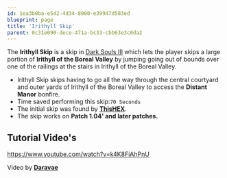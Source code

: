 ```yaml
---
id: 1ea3b0ba-e542-4d34-8900-e39947d503ed
blueprint: page
title: 'Irithyll Skip'
parent: 0c31e090-dece-471a-bc33-cbb63e3c0da2
---
```

The **Irithyll Skip** is a skip in [Dark Souls III](/darksouls3) which lets the player skips a large portion of **Irithyll of the Boreal Valley** by jumping going out of bounds over one of the railings at the stairs in Irithyll of the Boreal Valley.

- Irithyll Skip skips having to go all the way through the central courtyard and outer yards of Irithyll of the Boreal Valley to access the **Distant Manor** bonfire.
- Time saved performing this skip:`70 Seconds`
- The initial skip was found by [**ThisHEX**](//youtube.com/channel/UCgmq4h643S5tc6_qPYdUIgw).
- The skip works on **Patch 1.04' and later patches.**

## Tutorial Video's

https://www.youtube.com/watch?v=k4K8FiAhPnU

Video by [**Daravae**](//youtube.com/channel/UCJfaOOdIY59sz_Y-Hs4lT3A)
